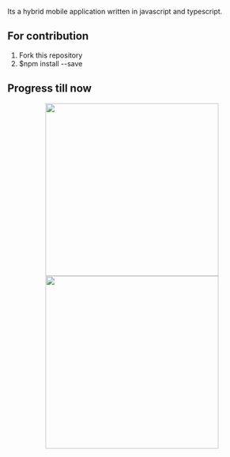 Its a hybrid mobile application written in javascript and typescript. 

## For contribution
 1. Fork this repository
 2. $npm install --save
## Progress till now 

<p align="center">
  <img src="https://user-images.githubusercontent.com/28785166/27686732-a26a9986-5cf1-11e7-9711-6f0ae7cfcf4c.jpg" width="350"/>
  <img src="https://user-images.githubusercontent.com/28785166/27686731-a2664610-5cf1-11e7-888f-fe3da8f9ab6b.jpg" width="350"/>
</p>


